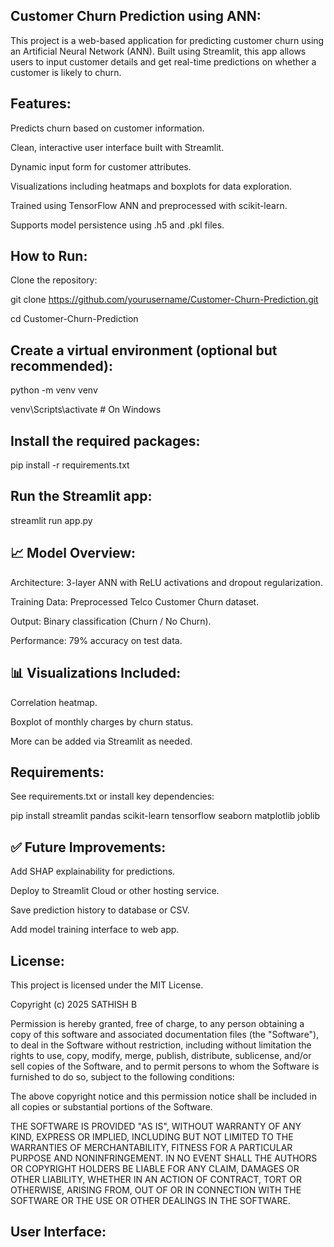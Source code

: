 ## Customer Churn Prediction using ANN:

This project is a web-based application for predicting customer churn using an Artificial Neural Network (ANN). Built using Streamlit, this app allows users to input customer details and get real-time predictions on whether a customer is likely to churn.

## Features:

Predicts churn based on customer information.

Clean, interactive user interface built with Streamlit.

Dynamic input form for customer attributes.

Visualizations including heatmaps and boxplots for data exploration.

Trained using TensorFlow ANN and preprocessed with scikit-learn.

Supports model persistence using .h5 and .pkl files.


## How to Run:

Clone the repository:

git clone https://github.com/yourusername/Customer-Churn-Prediction.git

cd Customer-Churn-Prediction

## Create a virtual environment (optional but recommended):

python -m venv venv

venv\Scripts\activate          # On Windows

## Install the required packages:

pip install -r requirements.txt

## Run the Streamlit app:

streamlit run app.py

## 📈 Model Overview:

Architecture: 3-layer ANN with ReLU activations and dropout regularization.

Training Data: Preprocessed Telco Customer Churn dataset.

Output: Binary classification (Churn / No Churn).

Performance: 79% accuracy on test data.

## 📊 Visualizations Included:

Correlation heatmap.

Boxplot of monthly charges by churn status.

More can be added via Streamlit as needed.

## Requirements:

See requirements.txt or install key dependencies:

pip install streamlit pandas scikit-learn tensorflow seaborn matplotlib joblib

## ✅ Future Improvements:

Add SHAP explainability for predictions.

Deploy to Streamlit Cloud or other hosting service.

Save prediction history to database or CSV.

Add model training interface to web app.

## License:

This project is licensed under the MIT License.

Copyright (c) 2025 SATHISH B

Permission is hereby granted, free of charge, to any person obtaining a copy
of this software and associated documentation files (the "Software"), to deal
in the Software without restriction, including without limitation the rights
to use, copy, modify, merge, publish, distribute, sublicense, and/or sell
copies of the Software, and to permit persons to whom the Software is
furnished to do so, subject to the following conditions:

The above copyright notice and this permission notice shall be included in all
copies or substantial portions of the Software.

THE SOFTWARE IS PROVIDED "AS IS", WITHOUT WARRANTY OF ANY KIND, EXPRESS OR
IMPLIED, INCLUDING BUT NOT LIMITED TO THE WARRANTIES OF MERCHANTABILITY,
FITNESS FOR A PARTICULAR PURPOSE AND NONINFRINGEMENT. IN NO EVENT SHALL THE
AUTHORS OR COPYRIGHT HOLDERS BE LIABLE FOR ANY CLAIM, DAMAGES OR OTHER
LIABILITY, WHETHER IN AN ACTION OF CONTRACT, TORT OR OTHERWISE, ARISING FROM,
OUT OF OR IN CONNECTION WITH THE SOFTWARE OR THE USE OR OTHER DEALINGS IN THE
SOFTWARE.

## User Interface:

